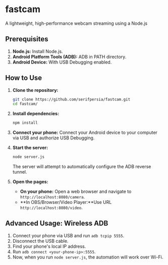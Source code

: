 # fastcam

A lightweight, high-performance webcam streaming  using a Node.js

## Prerequisites

1.  **Node.js:** Install Node.js.
2.  **Android Platform Tools (ADB):** ADB in PATH directory.
3.  **Android Device:** With USB Debugging enabled.

## How to Use

1.  **Clone the repository:**
    ```bash
    git clone https://github.com/serifpersia/fastcam.git
    cd fastcam/
    ```

2.  **Install dependencies:**
    ```bash
    npm install
    ```

3.  **Connect your phone:** Connect your Android device to your computer via USB and authorize USB Debugging.

4.  **Start the server:**
    ```bash
    node server.js
    ```
    The server will attempt to automatically configure the ADB reverse tunnel.

5.  **Open the pages:**
    - **On your phone:** Open a web browser and navigate to `http://localhost:8080/camera`.
    - **In OBS/Browser/Video Player:**Use URL `http://localhost:8080/video`.

## Advanced Usage: Wireless ADB

1.  Connect your phone via USB and run `adb tcpip 5555`.
2.  Disconnect the USB cable.
3.  Find your phone's local IP address.
4.  Run `adb connect <your-phone-ip>:5555`.
5.  Now, when you run `node server.js`, the automation will work over Wi-Fi.
